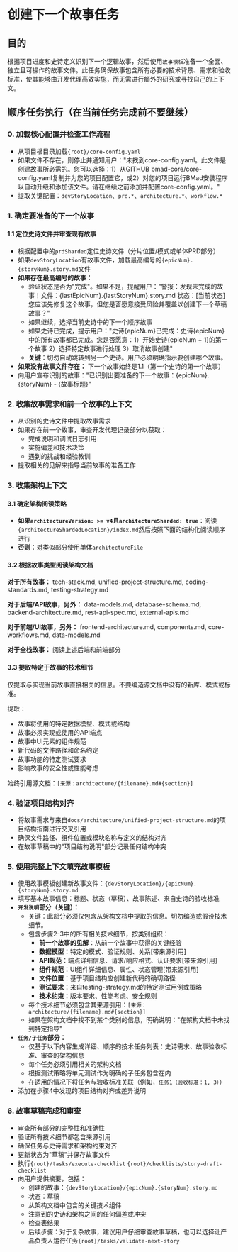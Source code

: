 # 创建下一个故事任务

## 目的

根据项目进度和史诗定义识别下一个逻辑故事，然后使用`故事模板`准备一个全面、独立且可操作的故事文件。此任务确保故事包含所有必要的技术背景、需求和验收标准，使其能够由开发代理高效实施，而无需进行额外的研究或寻找自己的上下文。

## 顺序任务执行（在当前任务完成前不要继续）

### 0. 加载核心配置并检查工作流程

- 从项目根目录加载`{root}/core-config.yaml`
- 如果文件不存在，则停止并通知用户："未找到core-config.yaml。此文件是创建故事所必需的。您可以选择：1）从GITHUB bmad-core/core-config.yaml复制并为您的项目配置它，或2）对您的项目运行BMad安装程序以自动升级和添加该文件。请在继续之前添加并配置core-config.yaml。"
- 提取关键配置：`devStoryLocation`、`prd.*`、`architecture.*`、`workflow.*`

### 1. 确定要准备的下一个故事

#### 1.1 定位史诗文件并审查现有故事

- 根据配置中的`prdSharded`定位史诗文件（分片位置/模式或单体PRD部分）
- 如果`devStoryLocation`有故事文件，加载最高编号的`{epicNum}.{storyNum}.story.md`文件
- **如果存在最高编号的故事：**
  - 验证状态是否为"完成"。如果不是，提醒用户："警报：发现未完成的故事！文件：{lastEpicNum}.{lastStoryNum}.story.md 状态：[当前状态] 您应该先修复这个故事，但您是否愿意接受风险并覆盖以创建下一个草稿故事？"
  - 如果继续，选择当前史诗中的下一个顺序故事
  - 如果史诗已完成，提示用户："史诗{epicNum}已完成：史诗{epicNum}中的所有故事都已完成。您是否愿意：1）开始史诗{epicNum + 1}的第一个故事 2）选择特定故事进行处理 3）取消故事创建"
  - **关键**：切勿自动跳转到另一个史诗。用户必须明确指示要创建哪个故事。
- **如果没有故事文件存在：** 下一个故事始终是1.1（第一个史诗的第一个故事）
- 向用户宣布识别的故事："已识别出要准备的下一个故事：{epicNum}.{storyNum} - {故事标题}"

### 2. 收集故事需求和前一个故事的上下文

- 从识别的史诗文件中提取故事需求
- 如果存在前一个故事，审查开发代理记录部分以获取：
  - 完成说明和调试日志引用
  - 实施偏差和技术决策
  - 遇到的挑战和经验教训
- 提取相关的见解来指导当前故事的准备工作

### 3. 收集架构上下文

#### 3.1 确定架构阅读策略

- **如果`architectureVersion: >= v4`且`architectureSharded: true`**：阅读`{architectureShardedLocation}/index.md`然后按照下面的结构化阅读顺序进行
- **否则**：对类似部分使用单体`architectureFile`

#### 3.2 根据故事类型阅读架构文档

**对于所有故事：** tech-stack.md, unified-project-structure.md, coding-standards.md, testing-strategy.md

**对于后端/API故事，另外：** data-models.md, database-schema.md, backend-architecture.md, rest-api-spec.md, external-apis.md

**对于前端/UI故事，另外：** frontend-architecture.md, components.md, core-workflows.md, data-models.md

**对于全栈故事：** 阅读上述后端和前端部分

#### 3.3 提取特定于故事的技术细节

仅提取与实现当前故事直接相关的信息。不要编造源文档中没有的新库、模式或标准。

提取：

- 故事将使用的特定数据模型、模式或结构
- 故事必须实现或使用的API端点
- 故事中UI元素的组件规范
- 新代码的文件路径和命名约定
- 故事功能的特定测试要求
- 影响故事的安全性或性能考虑

始终引用源文档：`[来源：architecture/{filename}.md#{section}]`

### 4. 验证项目结构对齐

- 将故事需求与来自`docs/architecture/unified-project-structure.md`的项目结构指南进行交叉引用
- 确保文件路径、组件位置或模块名称与定义的结构对齐
- 在故事草稿中的"项目结构说明"部分记录任何结构冲突

### 5. 使用完整上下文填充故事模板

- 使用故事模板创建新故事文件：`{devStoryLocation}/{epicNum}.{storyNum}.story.md`
- 填写基本故事信息：标题、状态（草稿）、故事陈述、来自史诗的验收标准
- **`开发说明`部分（关键）：**
  - 关键：此部分必须仅包含从架构文档中提取的信息。切勿编造或假设技术细节。
  - 包含步骤2-3中的所有相关技术细节，按类别组织：
    - **前一个故事的见解**：从前一个故事中获得的关键经验
    - **数据模型**：特定的模式、验证规则、关系[带来源引用]
    - **API规范**：端点详细信息、请求/响应格式、认证要求[带来源引用]
    - **组件规范**：UI组件详细信息、属性、状态管理[带来源引用]
    - **文件位置**：基于项目结构应创建新代码的确切路径
    - **测试要求**：来自testing-strategy.md的特定测试用例或策略
    - **技术约束**：版本要求、性能考虑、安全规则
  - 每个技术细节必须包含其来源引用：`[来源：architecture/{filename}.md#{section}]`
  - 如果在架构文档中找不到某个类别的信息，明确说明："在架构文档中未找到特定指导"
- **`任务/子任务`部分：**
  - 仅基于以下内容生成详细、顺序的技术任务列表：史诗需求、故事验收标准、审查的架构信息
  - 每个任务必须引用相关的架构文档
  - 根据测试策略将单元测试作为明确的子任务包含在内
  - 在适用的情况下将任务与验收标准关联（例如，`任务1（验收标准：1, 3）`）
- 添加在步骤4中发现的项目结构对齐或差异说明

### 6. 故事草稿完成和审查

- 审查所有部分的完整性和准确性
- 验证所有技术细节都包含来源引用
- 确保任务与史诗需求和架构约束对齐
- 更新状态为"草稿"并保存故事文件
- 执行`{root}/tasks/execute-checklist` `{root}/checklists/story-draft-checklist`
- 向用户提供摘要，包括：
  - 创建的故事：`{devStoryLocation}/{epicNum}.{storyNum}.story.md`
  - 状态：草稿
  - 从架构文档中包含的关键技术组件
  - 注意到的史诗和架构之间的任何偏差或冲突
  - 检查表结果
  - 后续步骤：对于复杂故事，建议用户仔细审查故事草稿，也可以选择让产品负责人运行任务`{root}/tasks/validate-next-story`
